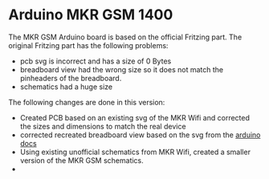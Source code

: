 # Arduino MKR GSM 1400
The MKR GSM Arduino board is based on the official Fritzing part. The original Fritzing part has the following problems:
- pcb svg is incorrect and has a size of 0 Bytes
- breadboard view had the wrong size so it does not match the pinheaders of the breadboard.
- schematics had a huge size

The following changes are done in this version:
- Created PCB based on an existing svg of the MKR Wifi and corrected the sizes and dimensions to match the real device
- corrected recreated breadboard view based on the svg from the [arduino docs](https://docs.arduino.cc/hardware/mkr-gsm-1400)
- Using existing unofficial schematics from MKR Wifi, created a smaller version of the MKR GSM schematics.
- 